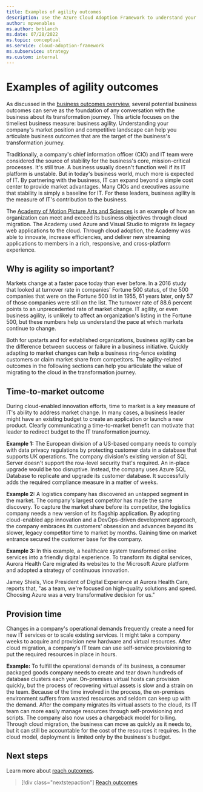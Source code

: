 ```yaml
---
title: Examples of agility outcomes
description: Use the Azure Cloud Adoption Framework to understand your company's market position and competitive landscape.
author: mpvenables
ms.author: brblanch
ms.date: 07/28/2022
ms.topic: conceptual
ms.service: cloud-adoption-framework
ms.subservice: strategy
ms.custom: internal
---
```


# Examples of agility outcomes

As discussed in the [business outcomes overview](./index.md), several potential business outcomes can serve as the foundation of any conversation with the business about its transformation journey. This article focuses on the timeliest business measure: business agility. Understanding your company's market position and competitive landscape can help you articulate business outcomes that are the target of the business's transformation journey.

Traditionally, a company's chief information officer (CIO) and IT team were considered the source of stability for the business's core, mission-critical processes. It's still true. A business usually doesn't function well if its IT platform is unstable. But in today's business world, much more is expected of IT. By partnering with the business, IT can expand beyond a simple cost center to provide market advantages. Many CIOs and executives assume that stability is simply a baseline for IT. For these leaders, business agility is the measure of IT's contribution to the business.

The [Academy of Motion Picture Arts and Sciences](https://customers.microsoft.com/story/845185-academy-motion-picture-arts-sciences-media-entertainment-azure) is an example of how an organization can meet and exceed its business objectives through cloud migration. The Academy used Azure and Visual Studio to migrate its legacy web applications to the cloud. Through cloud adoption, the Academy was able to innovate, increase efficiencies, and deliver new streaming applications to members in a rich, responsive, and cross-platform experience.

## Why is agility so important?

Markets change at a faster pace today than ever before. In a 2016 study that looked at turnover rate in companies' Fortune 500 status, of the 500 companies that were on the Fortune 500 list in 1955, 61 years later, only 57 of those companies were still on the list. The turnover rate of 88.6 percent points to an unprecedented rate of market change. IT agility, or even business agility, is unlikely to affect an organization's listing in the Fortune 500, but these numbers help us understand the pace at which markets continue to change.

Both for upstarts and for established organizations, business agility can be the difference between success or failure in a business initiative. Quickly adapting to market changes can help a business ring-fence existing customers or claim market share from competitors. The agility-related outcomes in the following sections can help you articulate the value of migrating to the cloud in the transformation journey.

## Time-to-market outcome

During cloud-enabled innovation efforts, time to market is a key measure of IT's ability to address market change. In many cases, a business leader might have an existing budget to create an application or launch a new product. Clearly communicating a time-to-market benefit can motivate that leader to redirect budget to the IT transformation journey.

**Example 1:** The European division of a US-based company needs to comply with data privacy regulations by protecting customer data in a database that supports UK operations. The company division's existing version of SQL Server doesn't support the row-level security that's required. An in-place upgrade would be too disruptive. Instead, the company uses Azure SQL Database to replicate and upgrade its customer database. It successfully adds the required compliance measure in a matter of weeks.

**Example 2:** A logistics company has discovered an untapped segment in the market. The company's largest competitor has made the same discovery. To capture the market share before its competitor, the logistics company needs a new version of its flagship application. By adopting cloud-enabled app innovation and a DevOps-driven development approach, the company embraces its customers' obsession and advances beyond its slower, legacy competitor time to market by months. Gaining time on market entrance secured the customer base for the company.

**Example 3:** In this example, a healthcare system transformed online services into a friendly digital experience. To transform its digital services, Aurora Health Care migrated its websites to the Microsoft Azure platform and adopted a strategy of continuous innovation.

Jamey Shiels, Vice President of Digital Experience at Aurora Health Care, reports that, "as a team, we're focused on high-quality solutions and speed. Choosing Azure was a very transformative decision for us."

## Provision time

Changes in a company's operational demands frequently create a need for new IT services or to scale existing services. It might take a company weeks to acquire and provision new hardware and virtual resources. After cloud migration, a company's IT team can use self-service provisioning to put the required resources in place in hours.

**Example:** To fulfill the operational demands of its business, a consumer packaged goods company needs to create and tear down hundreds of database clusters each year. On-premises virtual hosts can provision quickly, but the process of recovering virtual assets is slow and a strain on the team. Because of the time involved in the process, the on-premises environment suffers from wasted resources and seldom can keep up with the demand. After the company migrates its virtual assets to the cloud, its IT team can more easily manage resources through self-provisioning and scripts. The company also now uses a chargeback model for billing. Through cloud migration, the business can move as quickly as it needs to, but it can still be accountable for the cost of the resources it requires. In the cloud model, deployment is limited only by the business's budget.

## Next steps

Learn more about [reach outcomes](./reach-outcomes.md).

> [!div class="nextstepaction"]
> [Reach outcomes](./reach-outcomes.md)
